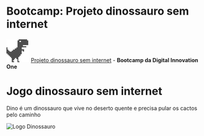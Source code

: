 
# Bootcamp: Projeto dinossauro sem internet

### 


![Logo Dinossauro](https://github.com/artstar10/Dio/blob/master/philips/jogo-do-dinossauro-sem-intenet/dino-game/dino.png "Logo") [Projeto dinossauro sem internet](https://github.com/artstar10/Dio/tree/master/philips/)  - **Bootcamp da Digital Innovation One**


# Jogo dinossauro sem internet
Dino é um dinossauro que vive no deserto quente e precisa pular os cactos pelo caminho

![Logo Dinossauro](https://i0.wp.com/gizmodo.uol.com.br/wp-content/blogs.dir/8/files/2018/09/dino-chrome.gif?resize=480%2C152&ssl=1 "Logo")

